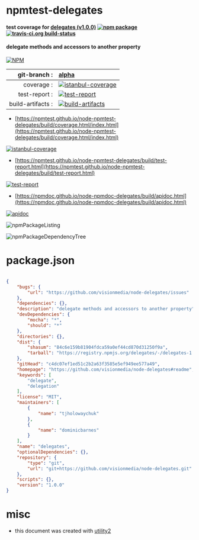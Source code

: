# npmtest-delegates

#### test coverage for  [delegates (v1.0.0)](https://github.com/visionmedia/node-delegates#readme)  [![npm package](https://img.shields.io/npm/v/npmtest-delegates.svg?style=flat-square)](https://www.npmjs.org/package/npmtest-delegates) [![travis-ci.org build-status](https://api.travis-ci.org/npmtest/node-npmtest-delegates.svg)](https://travis-ci.org/npmtest/node-npmtest-delegates)

#### delegate methods and accessors to another property

[![NPM](https://nodei.co/npm/delegates.png?downloads=true&downloadRank=true&stars=true)](https://www.npmjs.com/package/delegates)

| git-branch : | [alpha](https://github.com/npmtest/node-npmtest-delegates/tree/alpha)|
|--:|:--|
| coverage : | [![istanbul-coverage](https://npmtest.github.io/node-npmtest-delegates/build/coverage.badge.svg)](https://npmtest.github.io/node-npmtest-delegates/build/coverage.html/index.html)|
| test-report : | [![test-report](https://npmtest.github.io/node-npmtest-delegates/build/test-report.badge.svg)](https://npmtest.github.io/node-npmtest-delegates/build/test-report.html)|
| build-artifacts : | [![build-artifacts](https://npmtest.github.io/node-npmtest-delegates/glyphicons_144_folder_open.png)](https://github.com/npmtest/node-npmtest-delegates/tree/gh-pages/build)|

- [https://npmtest.github.io/node-npmtest-delegates/build/coverage.html/index.html](https://npmtest.github.io/node-npmtest-delegates/build/coverage.html/index.html)

[![istanbul-coverage](https://npmtest.github.io/node-npmtest-delegates/build/screenCapture.buildCi.browser.%252Ftmp%252Fbuild%252Fcoverage.lib.html.png)](https://npmtest.github.io/node-npmtest-delegates/build/coverage.html/index.html)

- [https://npmtest.github.io/node-npmtest-delegates/build/test-report.html](https://npmtest.github.io/node-npmtest-delegates/build/test-report.html)

[![test-report](https://npmtest.github.io/node-npmtest-delegates/build/screenCapture.buildCi.browser.%252Ftmp%252Fbuild%252Ftest-report.html.png)](https://npmtest.github.io/node-npmtest-delegates/build/test-report.html)

- [https://npmdoc.github.io/node-npmdoc-delegates/build/apidoc.html](https://npmdoc.github.io/node-npmdoc-delegates/build/apidoc.html)

[![apidoc](https://npmdoc.github.io/node-npmdoc-delegates/build/screenCapture.buildCi.browser.%252Ftmp%252Fbuild%252Fapidoc.html.png)](https://npmdoc.github.io/node-npmdoc-delegates/build/apidoc.html)

![npmPackageListing](https://npmtest.github.io/node-npmtest-delegates/build/screenCapture.npmPackageListing.svg)

![npmPackageDependencyTree](https://npmtest.github.io/node-npmtest-delegates/build/screenCapture.npmPackageDependencyTree.svg)



# package.json

```json

{
    "bugs": {
        "url": "https://github.com/visionmedia/node-delegates/issues"
    },
    "dependencies": {},
    "description": "delegate methods and accessors to another property",
    "devDependencies": {
        "mocha": "*",
        "should": "*"
    },
    "directories": {},
    "dist": {
        "shasum": "84c6e159b81904fdca59a0ef44cd870d31250f9a",
        "tarball": "https://registry.npmjs.org/delegates/-/delegates-1.0.0.tgz"
    },
    "gitHead": "c4dc07ef1ed51c2b2a63f3585e5ef949ee577a49",
    "homepage": "https://github.com/visionmedia/node-delegates#readme",
    "keywords": [
        "delegate",
        "delegation"
    ],
    "license": "MIT",
    "maintainers": [
        {
            "name": "tjholowaychuk"
        },
        {
            "name": "dominicbarnes"
        }
    ],
    "name": "delegates",
    "optionalDependencies": {},
    "repository": {
        "type": "git",
        "url": "git+https://github.com/visionmedia/node-delegates.git"
    },
    "scripts": {},
    "version": "1.0.0"
}
```



# misc
- this document was created with [utility2](https://github.com/kaizhu256/node-utility2)
